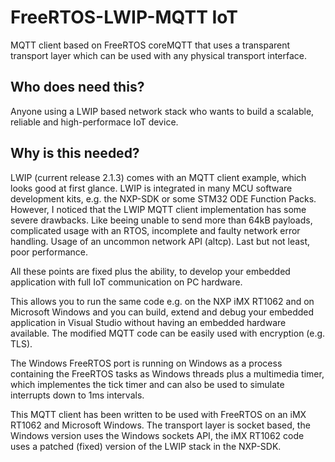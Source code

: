 # FreeRTOS-LWIP-MQTT IoT
MQTT client based on FreeRTOS coreMQTT that uses a transparent transport layer which can be used with any physical transport interface.

## Who does need this?
Anyone using a LWIP based network stack who wants to build a scalable, reliable and high-performace IoT device.

## Why is this needed?
LWIP (current release 2.1.3) comes with an MQTT client example, which looks good at first glance. LWIP is integrated in many MCU software development kits, e.g. the NXP-SDK or some STM32 ODE Function Packs. However, I noticed that the LWIP MQTT client implementation has some severe drawbacks. Like beeing unable to send more than 64kB payloads, complicated usage with an RTOS, incomplete and faulty network error handling. Usage of an uncommon network API (altcp). Last but not least, poor performance.

All these points are fixed plus the ability, to develop your embedded application with full IoT communication on PC hardware.

This allows you to run the same code e.g. on the NXP iMX RT1062 and on Microsoft Windows and you can build, extend and debug your embedded application in Visual Studio without having an embedded hardware available. The modified MQTT code can be easily used with encryption (e.g. TLS).

The Windows FreeRTOS port is running on Windows as a process containing the FreeRTOS tasks as Windows threads plus a multimedia timer, which implementes the tick timer and can also be used to simulate interrupts down to 1ms intervals.

This MQTT client has been written to be used with FreeRTOS on an iMX RT1062 and Microsoft Windows. The transport layer is socket based, the Windows version uses the Windows sockets API, the iMX RT1062 code uses a patched (fixed) version of the LWIP stack in the NXP-SDK.
